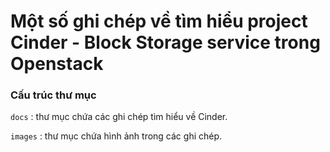  # Một số ghi chép về tìm hiểu project Cinder - Block Storage service trong Openstack

### Cấu trúc thư mục

`docs` : thư mục chứa các ghi chép tìm hiểu về Cinder.

`images` : thư mục chứa hình ảnh trong các ghi chép.


